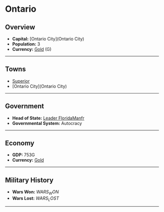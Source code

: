 # Ontario

## Overview

- **Capital:** [Ontario City](Ontario City)
- **Population:** 3
- **Currency:** [Gold](Gold) (G)

---

## Towns

- [Superior](Superior)
- [Ontario City](Ontario City)

---

## Government

- **Head of State:** [Leader FloridaManfr](FloridaManfr)
- **Governmental System:** Autocracy

---

## Economy

- **GDP:** 753G
- **Currency:** [Gold](Gold)

---

## Military History

- **Wars Won:** $WARS_WON$
- **Wars Lost:** $WARS_LOST$

---

